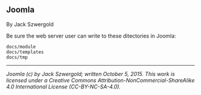 ## Joomla

By Jack Szwergold

Be sure the web server user can write to these ditectories in Joomla:

	docs/module
	docs/templates
	docs/tmp

***

*Joomla (c) by Jack Szwergold; written October 5, 2015. This work is licensed under a Creative Commons Attribution-NonCommercial-ShareAlike 4.0 International License (CC-BY-NC-SA-4.0).*
